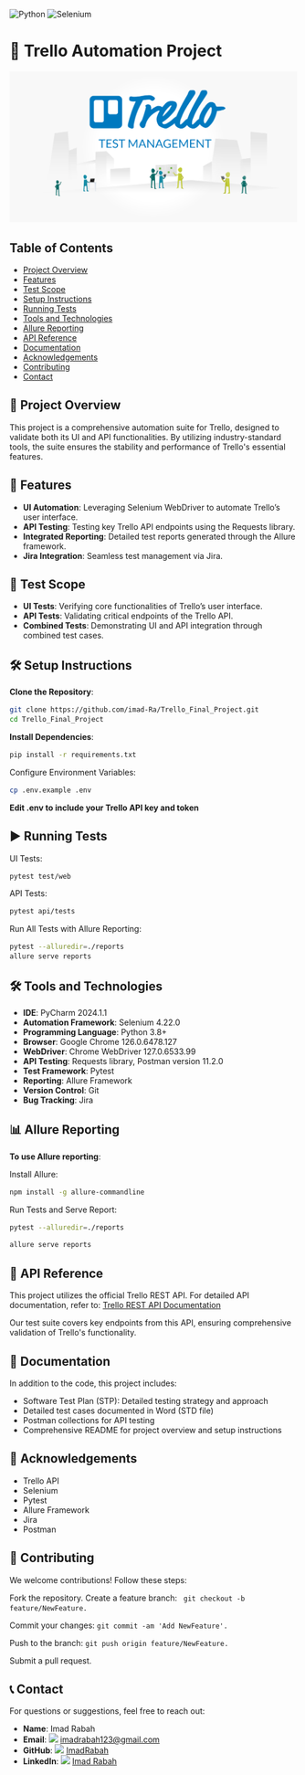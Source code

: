 ![Python](https://img.shields.io/badge/python-3.8+-blue.svg)
![Selenium](https://img.shields.io/badge/selenium-4.22.0-green.svg)
# 📑 Trello Automation Project

![Trello Test Management](./image.png)

## Table of Contents
- [Project Overview](#-project-overview)
- [Features](#-features)
- [Test Scope](#-test-scope)
- [Setup Instructions](#️-setup-instructions)
- [Running Tests](#️-running-tests)
- [Tools and Technologies](#️-tools-and-technologies)
- [Allure Reporting](#-allure-reporting)
- [API Reference](#-api-reference)
- [Documentation](#-documentation)
- [Acknowledgements](#-acknowledgements)
- [Contributing](#-contributing)
- [Contact](#-contact)

## 📌 Project Overview
This project is a comprehensive automation suite for Trello, designed to validate both its UI and API functionalities. By utilizing industry-standard tools, the suite ensures the stability and performance of Trello's essential features.

## 🔑 Features
- **UI Automation**: Leveraging Selenium WebDriver to automate Trello’s user interface.
- **API Testing**: Testing key Trello API endpoints using the Requests library.
- **Integrated Reporting**: Detailed test reports generated through the Allure framework.
- **Jira Integration**: Seamless test management via Jira.


## 🎯 Test Scope
- **UI Tests**: Verifying core functionalities of Trello’s user interface.
- **API Tests**: Validating critical endpoints of the Trello API.
- **Combined Tests**: Demonstrating UI and API integration through combined test cases.

## 🛠️ Setup Instructions

 **Clone the Repository**:
```bash
git clone https://github.com/imad-Ra/Trello_Final_Project.git
cd Trello_Final_Project
```
   
**Install Dependencies**:

```bash
pip install -r requirements.txt
```

Configure Environment Variables:
    
```bash
cp .env.example .env
```
 **Edit .env to include your Trello API key and token**
## ▶️ Running Tests
UI Tests:

```bash
pytest test/web
```
API Tests:

```bash
pytest api/tests
```

Run All Tests with Allure Reporting:

```bash
pytest --alluredir=./reports
allure serve reports
```
## 🛠️ Tools and Technologies
- **IDE**: PyCharm 2024.1.1
- **Automation Framework**: Selenium 4.22.0
- **Programming Language**: Python 3.8+
- **Browser**: Google Chrome 126.0.6478.127
- **WebDriver**: Chrome WebDriver 127.0.6533.99
- **API Testing**: Requests library, Postman version 11.2.0
- **Test Framework**: Pytest
- **Reporting**: Allure Framework
- **Version Control**: Git
- **Bug Tracking**: Jira

## 📊 Allure Reporting

**To use Allure reporting**:

Install Allure:

```bash
npm install -g allure-commandline
```

Run Tests and Serve Report:

```bash
pytest --alluredir=./reports
```

```bash
allure serve reports
```

## 🔗 API Reference
This project utilizes the official Trello REST API. For detailed API documentation, refer to:
[Trello REST API Documentation](https://developer.atlassian.com/cloud/trello/rest/api-group-applications/#api-group-applications)

Our test suite covers key endpoints from this API, ensuring comprehensive validation of Trello's functionality.

## 📘 Documentation
In addition to the code, this project includes:
* Software Test Plan (STP): Detailed testing strategy and approach
* Detailed test cases documented in Word (STD file)
* Postman collections for API testing 
* Comprehensive README for project overview and setup instructions


## 🙏 Acknowledgements
* Trello API
* Selenium
* Pytest
* Allure Framework
* Jira
* Postman


## 🤝 Contributing
We welcome contributions! Follow these steps:

Fork the repository.
Create a feature branch:
``` git checkout -b feature/NewFeature.```

Commit your changes:
```git commit -am 'Add NewFeature'.```

Push to the branch:
```git push origin feature/NewFeature.```

Submit a pull request.
## 📞 Contact
For questions or suggestions, feel free to reach out:

- **Name**: Imad Rabah
- **Email**: <img src="https://raw.githubusercontent.com/tandpfun/skill-icons/main/icons/Gmail-Dark.svg" width="16"> imadrabah123@gmail.com
- **GitHub**: <img src="https://raw.githubusercontent.com/tandpfun/skill-icons/main/icons/Github-Dark.svg" width="16"> [ImadRabah](https://github.com/imad-Ra)
- **LinkedIn**: <img src="https://raw.githubusercontent.com/tandpfun/skill-icons/main/icons/LinkedIn.svg" width="16"> [Imad Rabah](www.linkedin.com/in/imad-rabah-52795b23a)
 